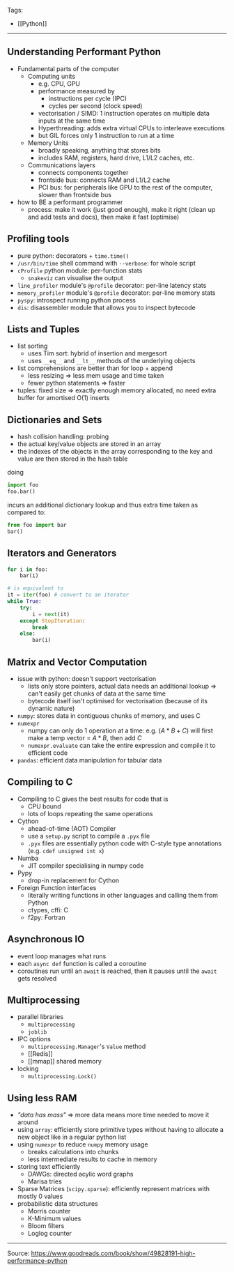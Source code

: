 Tags:
- [[Python]]
---
## Understanding Performant Python
- Fundamental parts of the computer
    - Computing units
        - e.g. CPU, GPU
        - performance measured by
            - instructions per cycle (IPC)
            - cycles per second (clock speed)
        - vectorisation / SIMD: 1 instruction operates on multiple data inputs at the same time
        - Hyperthreading: adds extra virtual CPUs to interleave executions
        - but GIL forces only 1 instruction to run at a time
    - Memory Units
        - broadly speaking, anything that stores bits
        - includes RAM, registers, hard drive, L1/L2 caches, etc.
    - Communications layers
        - connects components together
        - frontside bus: connects RAM and L1/L2 cache
        - PCI bus: for peripherals like GPU to the rest of the computer, slower than frontside bus
- how to BE a performant programmer
    - process: make it work (just good enough), make it right (clean up and add tests and docs), then make it fast (optimise)

## Profiling tools
- pure python: decorators + `time.time()`
- `/usr/bin/time` shell command with `--verbose`: for whole script
- `cProfile` python module: per-function stats
    - `snakeviz` can visualise the output
- `line_profiler` module's `@profile` decorator: per-line latency stats
- `memory_profiler` module's `@profile` decorator:  per-line memory stats
- `pyspy`: introspect running python process
- `dis`: disassembler module that allows you to inspect bytecode

## Lists and Tuples
- list sorting
    - uses Tim sort: hybrid of insertion and mergesort
    - uses `__eq__` and `__lt__` methods of the underlying objects
- list comprehensions are better than for loop + append
    - less resizing => less mem usage and time taken
    - fewer python statements => faster
- tuples: fixed size => exactly enough memory allocated, no need extra buffer for amortised O(1) inserts

## Dictionaries and Sets
- hash collision handling: probing
- the actual key/value objects are stored in an array
- the indexes of the objects in the array corresponding to the key and value are then stored in the hash table

doing
```python
import foo
foo.bar()
```
incurs an additional dictionary lookup and thus extra time taken as compared to:
```python
from foo import bar
bar()
```

## Iterators and Generators
```python
for i in foo:
    bar(i)

# is equivalent to
it = iter(foo) # convert to an iterator
while True:
    try:
        i = next(it)
    except StopIteration:
        break
    else:
        bar(i)
```

## Matrix and Vector Computation
- issue with python: doesn't support vectorisation
    - lists only store pointers, actual data needs an additional lookup => can't easily get chunks of data at the same time
    - bytecode itself isn't optimised for vectorisation (because of its dynamic nature)
- `numpy`: stores data in contiguous chunks of memory, and uses C
- `numexpr`
    - numpy can only do 1 operation at a time: e.g. $(A*B+C)$ will first make a temp vector = $A*B$, then add $C$
    - `numexpr.evaluate` can take the entire expression and compile it to efficient code
- `pandas`: efficient data manipulation for tabular data

## Compiling to C
- Compiling to C gives the best results for code that is
    - CPU bound
    - lots of loops repeating the same operations
- Cython
    - ahead-of-time (AOT) Compiler
    - use a `setup.py` script to compile a `.pyx` file
    - `.pyx` files are essentially python code with C-style type annotations (e.g. `cdef unsigned int x`)
- Numba
    - JIT compiler specialising in numpy code
- Pypy
    - drop-in replacement for Cython
- Foreign Function interfaces
    - literally writing functions in other languages and calling them from Python
    - ctypes, cffi: C
    - f2py: Fortran

## Asynchronous IO
- event loop manages what runs
- each `async def` function is called a coroutine
- coroutines run until an `await` is reached, then it pauses until the `await` gets resolved

## Multiprocessing
- parallel libraries
    - `multiprocessing`
    - `joblib`
- IPC options
    - `multiprocessing.Manager`'s `Value` method
    - [[Redis]]
    - [[mmap]] shared memory
- locking
    - `multiprocessing.Lock()`

## Using less RAM
- _"data has mass"_ => more data means more time needed to move it around
- using `array`: efficiently store primitive types without having to allocate a new object like in a regular python list
- using `numexpr` to reduce `numpy` memory usage
    - breaks calculations into chunks
    - less intermediate results to cache in memory
- storing text efficiently
    - DAWGs: directed acylic word graphs
    - Marisa tries
- Sparse Matrices (`scipy.sparse`): efficiently represent matrices with mostly 0 values
- probabilistic data structures
    - Morris counter
    - K-Minimum values
    - Bloom filters
    - Loglog counter

---
Source: https://www.goodreads.com/book/show/49828191-high-performance-python
